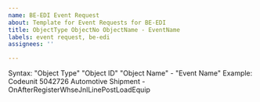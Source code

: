 ```yaml
---
name: BE-EDI Event Request
about: Template for Event Requests for BE-EDI
title: ObjectType ObjectNo ObjectName - EventName
labels: event request, be-edi
assignees: ''

---
```


Syntax: "Object Type" "Object ID" "Object Name" - "Event Name"
Example: Codeunit 5042726 Automotive Shipment - OnAfterRegisterWhseJnlLinePostLoadEquip
